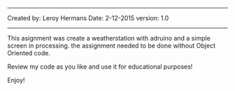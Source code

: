 ******************************
  Created by: Leroy Hermans
  Date: 2-12-2015
  version: 1.0
******************************

This asignment was create a weatherstation with adruino and a simple screen in processing.
the assignment needed to be done without Object Oriented code.

Review my code as you like and use it for educational purposes! 

Enjoy!
